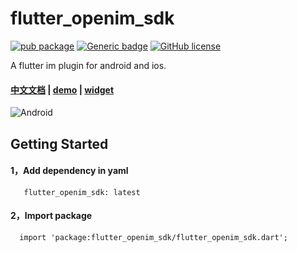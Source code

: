 # flutter_openim_sdk
[![pub package](https://img.shields.io/pub/v/flutter_openim_sdk.svg)](https://pub.flutter-io.cn/packages/flutter_openim_sdk)
[![Generic badge](https://img.shields.io/badge/platform-android%20|%20ios%20-blue.svg)](https://pub.dev/packages/flutter_openim_sdk)
[![GitHub license](https://img.shields.io/github/license/OpenIMSDK/Open-IM-SDK-Flutter)](https://github.com/OpenIMSDK/Open-IM-SDK-Flutter/blob/main/LICENSE)

A flutter im plugin for android and ios.

#### [中文文档](README.zh-cn.md) | [demo](https://github.com/OpenIMSDK/Open-IM-Flutter-Demo.git) | [widget](https://github.com/hrxiang/flutter_openim_widget.git)

![Android](https://www.pgyer.com/app/qrcode/OpenIM)



## Getting Started


#### 1，Add dependency in yaml

       flutter_openim_sdk: latest

#### 2，Import package

      import 'package:flutter_openim_sdk/flutter_openim_sdk.dart';
